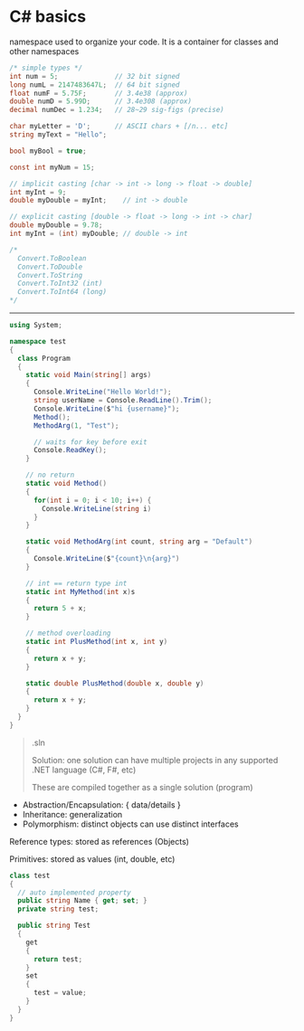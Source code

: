 # C# basics

namespace used to organize your code. It is a container for classes and other namespaces

```c#
/* simple types */
int num = 5;              // 32 bit signed
long numL = 2147483647L;  // 64 bit signed
float numF = 5.75F;       // 3.4e38 (approx)
double numD = 5.99D;      // 3.4e308 (approx)
decimal numDec = 1.234;   // 28~29 sig-figs (precise)

char myLetter = 'D';      // ASCII chars + [/n... etc]
string myText = "Hello";

bool myBool = true;

const int myNum = 15;
```

```c#
// implicit casting [char -> int -> long -> float -> double]
int myInt = 9;
double myDouble = myInt;    // int -> double

// explicit casting [double -> float -> long -> int -> char]
double myDouble = 9.78;
int myInt = (int) myDouble; // double -> int

/*
  Convert.ToBoolean
  Convert.ToDouble
  Convert.ToString
  Convert.ToInt32 (int)
  Convert.ToInt64 (long)
*/
```

---

```c#
using System;

namespace test
{
  class Program
  {
    static void Main(string[] args)
    {
      Console.WriteLine("Hello World!");
      string userName = Console.ReadLine().Trim();
      Console.WriteLine($"hi {username}");
      Method();
      MethodArg(1, "Test");

      // waits for key before exit
      Console.ReadKey();
    }

    // no return
    static void Method()
    {
      for(int i = 0; i < 10; i++) {
        Console.WriteLine(string i)
      }
    }

    static void MethodArg(int count, string arg = "Default")
    {
      Console.WriteLine($"{count}\n{arg}")
    }

    // int == return type int
    static int MyMethod(int x)s
    {
      return 5 + x;
    }

    // method overloading
    static int PlusMethod(int x, int y)
    {
      return x + y;
    }

    static double PlusMethod(double x, double y)
    {
      return x + y;
    }
  }
}
```

> .sln
>
> Solution: one solution can have multiple projects in any supported .NET language (C#, F#, etc)
>
> These are compiled together as a single solution (program)

- Abstraction/Encapsulation: { data/details }
- Inheritance: generalization
- Polymorphism: distinct objects can use distinct interfaces

Reference types: stored as references (Objects)

Primitives: stored as values (int, double, etc)

```c#
class test
{
  // auto implemented property
  public string Name { get; set; }
  private string test;

  public string Test
  {
    get
    {
      return test;
    }
    set
    {
      test = value;
    }
  }
}
```
